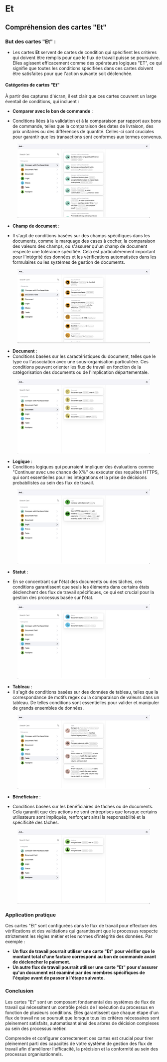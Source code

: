 # Et

## Compréhension des cartes "Et"

### **But des cartes "Et" :**

* Les cartes **Et** servent de cartes de condition qui spécifient les critères qui doivent être remplis pour que le flux de travail puisse se poursuivre. Elles agissent efficacement comme des opérateurs logiques "ET", ce qui signifie que toutes les conditions spécifiées dans ces cartes doivent être satisfaites pour que l'action suivante soit déclenchée.

#### Catégories de cartes "Et"

À partir des captures d'écran, il est clair que ces cartes couvrent un large éventail de conditions, qui incluent :

*   **Comparer avec le bon de commande** :

* Conditions liées à la validation et à la comparaison par rapport aux bons de commande, telles que la comparaison des dates de livraison, des prix unitaires ou des différences de quantité. Celles-ci sont cruciales pour garantir que les transactions sont conformes aux termes convenus.



<figure><img src="../../../.gitbook/assets/And1.png" alt=""><figcaption></figcaption></figure>

*   **Champ de document** :

* Il s'agit de conditions basées sur des champs spécifiques dans les documents, comme le marquage des cases à cocher, la comparaison des valeurs des champs, ou s'assurer qu'un champ de document respecte une tolérance spécifiée. Cela est particulièrement important pour l'intégrité des données et les vérifications automatisées dans les formulaires ou les systèmes de gestion de documents.



<figure><img src="../../../.gitbook/assets/And2.png" alt=""><figcaption></figcaption></figure>

* **Document** :
* Conditions basées sur les caractéristiques du document, telles que le type ou l'association avec une sous-organisation particulière. Ces conditions peuvent orienter les flux de travail en fonction de la catégorisation des documents ou de l'implication départementale.

<figure><img src="../../../.gitbook/assets/And3.png" alt=""><figcaption></figcaption></figure>

* **Logique** :
* Conditions logiques qui pourraient impliquer des évaluations comme "Continuer avec une chance de X%" ou exécuter des requêtes HTTPS, qui sont essentielles pour les intégrations et la prise de décisions probabilistes au sein des flux de travail.

<figure><img src="../../../.gitbook/assets/And4.png" alt=""><figcaption></figcaption></figure>

*   **Statut** :

* En se concentrant sur l'état des documents ou des tâches, ces conditions garantissent que seuls les éléments dans certains états déclenchent des flux de travail spécifiques, ce qui est crucial pour la gestion des processus basée sur l'état.



<figure><img src="../../../.gitbook/assets/And5.png" alt=""><figcaption></figcaption></figure>

* **Tableau** :
* Il s'agit de conditions basées sur des données de tableau, telles que la correspondance de motifs regex ou la comparaison de valeurs dans un tableau. De telles conditions sont essentielles pour valider et manipuler de grands ensembles de données.

<figure><img src="../../../.gitbook/assets/And6.png" alt=""><figcaption></figcaption></figure>

*   **Bénéficiaire** :

* Conditions basées sur les bénéficiaires de tâches ou de documents. Cela garantit que des actions ne sont entreprises que lorsque certains utilisateurs sont impliqués, renforçant ainsi la responsabilité et la spécificité des tâches.



<figure><img src="../../../.gitbook/assets/And7.png" alt=""><figcaption></figcaption></figure>

### Application pratique

Ces cartes "Et" sont configurées dans le flux de travail pour effectuer des vérifications et des validations qui garantissent que le processus respecte strictement les règles métier et les normes d'intégrité des données. Par exemple :

* **Un flux de travail pourrait utiliser une carte "Et" pour vérifier que le montant total d'une facture correspond au bon de commande avant de déclencher le paiement.**
* **Un autre flux de travail pourrait utiliser une carte "Et" pour s'assurer qu'un document est examiné par des membres spécifiques de l'équipe avant de passer à l'étape suivante.**

### Conclusion

Les cartes "Et" sont un composant fondamental des systèmes de flux de travail qui nécessitent un contrôle précis de l'exécution du processus en fonction de plusieurs conditions. Elles garantissent que chaque étape d'un flux de travail ne se poursuit que lorsque tous les critères nécessaires sont pleinement satisfaits, automatisant ainsi des arbres de décision complexes au sein des processus métier.

Comprendre et configurer correctement ces cartes est crucial pour tirer pleinement parti des capacités de votre système de gestion des flux de travail afin d'améliorer l'efficacité, la précision et la conformité au sein des processus organisationnels.

